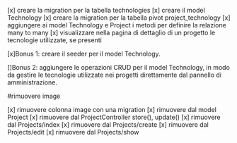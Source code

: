 [x] creare la migration per la tabella technologies
[x] creare il model Technology
[x] creare la migration per la tabella pivot project_technology
[x] aggiungere ai model Technology e Project i metodi per definire la relazione many to many
[x] visualizzare nella pagina di dettaglio di un progetto le tecnologie utilizzate, se presenti

[x]Bonus 1:
creare il seeder per il model Technology.

[]Bonus 2:
aggiungere le operazioni CRUD per il model Technology, in modo da gestire le tecnologie utilizzate nei progetti direttamente dal pannello di amministrazione.

#rimuovere image

[x] rimuovere colonna image con una migration
[x] rimuovere dal model Project
[x] rimuovere dal ProjectController
    store(), update() 
[x] rimuovere dal Projects/index
[x] rimuovere dal Projects/create
[x] rimuovere dal Projects/edit
[x] rimuovere dal Projects/show